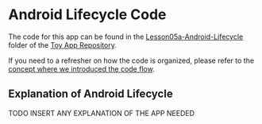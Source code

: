
# Android Lifecycle Code
The code for this app can be found in the [Lesson05a-Android-Lifecycle](https://github.com/udacity/ud851-Exercises/tree/student/Lesson05a-Android-Lifecycle/) folder of the [Toy App Repository](https://github.com/udacity/ud851-Exercises).

If you need to a refresher on how the code is organized, please refer to the [concept where we introduced the code flow](https://classroom.udacity.com/courses/ud851/lessons/93affc67-3f0b-4f9b-b3a4-a7a26f241a86/concepts/115d08bb-f114-46fa-b693-5c6ce1445c07).

## Explanation of Android Lifecycle
TODO INSERT ANY EXPLANATION OF THE APP NEEDED
 
